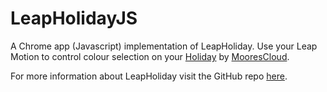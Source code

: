 LeapHolidayJS
=============

A Chrome app (Javascript) implementation of LeapHoliday.
Use your Leap Motion to control colour selection on your <a href="http://moorescloud.com">Holiday</a> 
by <a href="https://github.com/moorescloud">MooresCloud</a>.

For more information about LeapHoliday visit the GitHub repo <a href="https://github.com/shoerust/LeapHoliday">here</a>.
